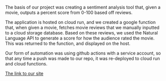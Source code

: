 The basis of our project was creating a sentiment analysis tool that, given a movie, outputs a percent score from 0-100 based off reviews. 

The application is hosted on cloud run, and we created a google function that, when given a movie, fetches movie reviews that we manually inputted to a cloud storage database. Based on these reviews, we used the Natural Language API to generate a score for how the audience rated the movie. This was returned to the function, and displayed on the host. 

Our form of automation was using github actions with a service account, so that any time a push was made to our repo, it was re-deployed to cloud run and cloud functions. 

[The link to our site](https://test-6yi6fed3hq-ue.a.run.app/)
